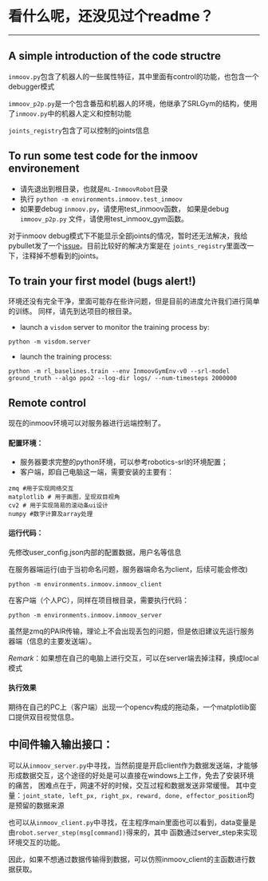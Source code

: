 # 看什么呢，还没见过个readme？

---------------------------------------------
A simple introduction of the code structre
---------------------------------------------------
`inmoov.py`包含了机器人的一些属性特征，其中里面有control的功能，也包含一个debugger模式

`immoov_p2p.py`是一个包含番茄和机器人的环境，他继承了SRLGym的结构，使用了`inmoov.py`中的机器人定义和控制功能

`joints_registry`包含了可以控制的joints信息


To run some test code for the inmoov environement
----------------------------------------------------
- 请先退出到根目录，也就是`RL-InmoovRobot`目录
- 执行 ``python -m environments.inmoov.test_inmoov``
- 如果要debug `inmoov.py`，请使用test_inmoov函数， 如果是debug `immoov_p2p.py` 文件，请使用test_inmoov_gym函数。

对于inmoov debug模式下不能显示全部joints的情况，暂时还无法解决，我给pybullet发了一个[issue](https://github.com/bulletphysics/bullet3/issues/2519)。目前比较好的解决方案是在
`joints_registry`里面改一下，注释掉不想看到的joints。

To train your first model (bugs alert!)
--------------------------------
环境还没有完全干净，里面可能存在些许问题，但是目前的进度允许我们进行简单的训练。
同样，请先到达项目的根目录。

- launch a ``visdom`` server to monitor the training process by: 
```
python -m visdom.server
```

- launch the training process:
```
python -m rl_baselines.train --env InmoovGymEnv-v0 --srl-model ground_truth --algo ppo2 --log-dir logs/ --num-timesteps 2000000
```


Remote control
----------------
现在的inmoov环境可以对服务器进行远端控制了。

#### 配置环境：
- 服务器要求完整的python环境，可以参考robotics-srl的环境配置；
- 客户端，即自己电脑这一端，需要安装的主要有：
```
zmq #用于实现网络交互
matplotlib # 用于画图，呈现双目视角
cv2 # 用于实现简易的滚动条ui设计
numpy #数字计算及array处理
```

#### 运行代码：
先修改user_config.json内部的配置数据，用户名等信息

在服务器端运行(由于当初命名问题，服务器端命名为client，后续可能会修改)
```shell script
python -m environments.inmoov.inmoov_client
```
在客户端（个人PC），同样在项目根目录，需要执行代码：
```shell script
python -m environments.inmoov.inmoov_server
```
虽然是zmq的PAIR传输，理论上不会出现丢包的问题，但是依旧建议先运行服务器端（信息的主要发送端）。

*Remark*：如果想在自己的电脑上进行交互，可以在server端去掉注释，换成local模式

#### 执行效果
期待在自己的PC上（客户端）出现一个opencv构成的拖动条，一个matplotlib窗口提供双目视觉信息。

中间件输入输出接口：
----------------
可以从`inmoov_server.py`中寻找，当然前提是开启client作为数据发送端，才能够形成数据交互，这个途径的好处是可以直接在windows上工作，免去了安装环境的痛苦，
困难点在于，网速不好的时候，交互过程和数据发送非常缓慢。
其中变量：`joint_state, left_px, right_px, reward, done, effector_position`均是预留的数据来源

也可以从`inmoov_client.py`中寻找，在主程序main里面也可以看到，data变量是由`robot.server_step(msg[command])`得来的，其中
函数通过server_step来实现环境交互的功能。

因此，如果不想通过数据传输得到数据，可以仿照inmoov_client的主函数进行数据获取。
